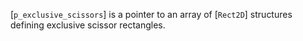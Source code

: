 [`p_exclusive_scissors`] is a pointer to an array of [`Rect2D`]
structures defining exclusive scissor rectangles.
